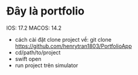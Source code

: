 # Đây là portfolio
IOS: 17.2
MACOS: 14.2
- cách cài đặt clone project về:
git clone https://github.com/henrytran1803/PortfolioApp
- cd/path/to/project
- swift open
- run project trên simulator
